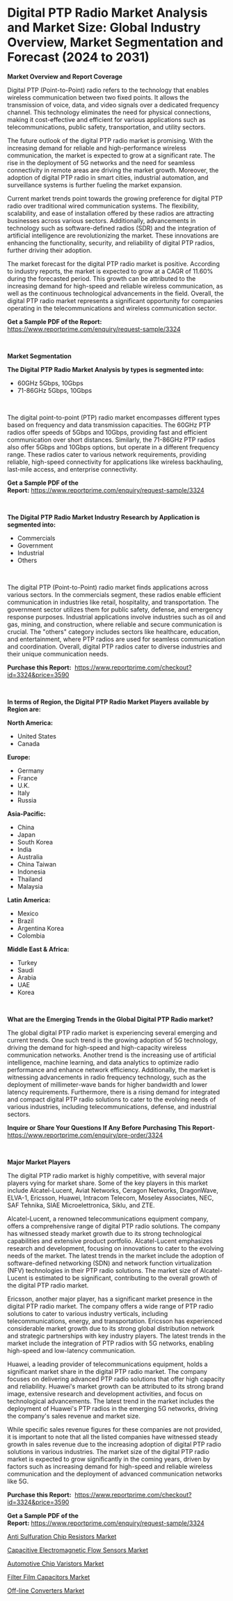 <p><h1>Digital PTP Radio Market Analysis and Market Size: Global Industry Overview, Market Segmentation and Forecast (2024 to 2031)</h1></p><p><strong>Market Overview and Report Coverage</strong></p>
<p><p>Digital PTP (Point-to-Point) radio refers to the technology that enables wireless communication between two fixed points. It allows the transmission of voice, data, and video signals over a dedicated frequency channel. This technology eliminates the need for physical connections, making it cost-effective and efficient for various applications such as telecommunications, public safety, transportation, and utility sectors.</p><p>The future outlook of the digital PTP radio market is promising. With the increasing demand for reliable and high-performance wireless communication, the market is expected to grow at a significant rate. The rise in the deployment of 5G networks and the need for seamless connectivity in remote areas are driving the market growth. Moreover, the adoption of digital PTP radio in smart cities, industrial automation, and surveillance systems is further fueling the market expansion.</p><p>Current market trends point towards the growing preference for digital PTP radio over traditional wired communication systems. The flexibility, scalability, and ease of installation offered by these radios are attracting businesses across various sectors. Additionally, advancements in technology such as software-defined radios (SDR) and the integration of artificial intelligence are revolutionizing the market. These innovations are enhancing the functionality, security, and reliability of digital PTP radios, further driving their adoption.</p><p>The market forecast for the digital PTP radio market is positive. According to industry reports, the market is expected to grow at a CAGR of 11.60% during the forecasted period. This growth can be attributed to the increasing demand for high-speed and reliable wireless communication, as well as the continuous technological advancements in the field. Overall, the digital PTP radio market represents a significant opportunity for companies operating in the telecommunications and wireless communication sector.</p></p>
<p><strong>Get a Sample PDF of the Report:</strong> <a href="https://www.reportprime.com/enquiry/request-sample/3324">https://www.reportprime.com/enquiry/request-sample/3324</a></p>
<p>&nbsp;</p>
<p><strong>Market Segmentation</strong></p>
<p><strong>The Digital PTP Radio Market Analysis by types is segmented into:</strong></p>
<p><ul><li>60GHz 5Gbps, 10Gbps</li><li>71-86GHz 5Gbps, 10Gbps</li></ul></p>
<p>&nbsp;</p>
<p><p>The digital point-to-point (PTP) radio market encompasses different types based on frequency and data transmission capacities. The 60GHz PTP radios offer speeds of 5Gbps and 10Gbps, providing fast and efficient communication over short distances. Similarly, the 71-86GHz PTP radios also offer 5Gbps and 10Gbps options, but operate in a different frequency range. These radios cater to various network requirements, providing reliable, high-speed connectivity for applications like wireless backhauling, last-mile access, and enterprise connectivity.</p></p>
<p><strong>Get a Sample PDF of the Report:</strong>&nbsp;<a href="https://www.reportprime.com/enquiry/request-sample/3324">https://www.reportprime.com/enquiry/request-sample/3324</a></p>
<p>&nbsp;</p>
<p><strong>The Digital PTP Radio Market Industry Research by Application is segmented into:</strong></p>
<p><ul><li>Commercials</li><li>Government</li><li>Industrial</li><li>Others</li></ul></p>
<p>&nbsp;</p>
<p><p>The digital PTP (Point-to-Point) radio market finds applications across various sectors. In the commercials segment, these radios enable efficient communication in industries like retail, hospitality, and transportation. The government sector utilizes them for public safety, defense, and emergency response purposes. Industrial applications involve industries such as oil and gas, mining, and construction, where reliable and secure communication is crucial. The "others" category includes sectors like healthcare, education, and entertainment, where PTP radios are used for seamless communication and coordination. Overall, digital PTP radios cater to diverse industries and their unique communication needs.</p></p>
<p><strong>Purchase this Report:</strong>&nbsp; <a href="https://www.reportprime.com/checkout?id=3324&price=3590">https://www.reportprime.com/checkout?id=3324&price=3590</a></p>
<p>&nbsp;</p>
<p><strong>In terms of Region, the Digital PTP Radio Market Players available by Region are:</strong></p>
<p>
    <p> <strong> North America: </strong>
        <ul>
            <li>United States</li>
            <li>Canada</li>
        </ul>
        </p> 
    <p> <strong> Europe: </strong>
        <ul>
            <li>Germany</li>
            <li>France</li>
            <li>U.K.</li>
            <li>Italy</li>
            <li>Russia</li>
        </ul>
        </p> 
    <p> <strong> Asia-Pacific: </strong>
        <ul>
            <li>China</li>
            <li>Japan</li>
            <li>South Korea</li>
            <li>India</li>
            <li>Australia</li>
            <li>China Taiwan</li>
            <li>Indonesia</li>
            <li>Thailand</li>
            <li>Malaysia</li>
        </ul>
        </p> 
    <p> <strong> Latin America: </strong>
        <ul>
            <li>Mexico</li>
            <li>Brazil</li>
            <li>Argentina Korea</li>
            <li>Colombia</li>
        </ul>
        </p> 
    <p> <strong> Middle East & Africa: </strong>
        <ul>
            <li>Turkey</li>
            <li>Saudi</li>
            <li>Arabia</li>
            <li>UAE</li>
            <li>Korea</li>
        </ul>
    </p>
    </p>
<p>&nbsp;</p>
<p><strong>What are the Emerging Trends in the Global Digital PTP Radio market?</strong></p>
<p><p>The global digital PTP radio market is experiencing several emerging and current trends. One such trend is the growing adoption of 5G technology, driving the demand for high-speed and high-capacity wireless communication networks. Another trend is the increasing use of artificial intelligence, machine learning, and data analytics to optimize radio performance and enhance network efficiency. Additionally, the market is witnessing advancements in radio frequency technology, such as the deployment of millimeter-wave bands for higher bandwidth and lower latency requirements. Furthermore, there is a rising demand for integrated and compact digital PTP radio solutions to cater to the evolving needs of various industries, including telecommunications, defense, and industrial sectors.</p></p>
<p><strong>Inquire or Share Your Questions If Any Before Purchasing This Report</strong>- <a href="https://www.reportprime.com/enquiry/pre-order/3324">https://www.reportprime.com/enquiry/pre-order/3324</a></p>
<p>&nbsp;</p>
<p><strong>Major Market Players</strong></p>
<p><p>The digital PTP radio market is highly competitive, with several major players vying for market share. Some of the key players in this market include Alcatel-Lucent, Aviat Networks, Ceragon Networks, DragonWave, ELVA-1, Ericsson, Huawei, Intracom Telecom, Moseley Associates, NEC, SAF Tehnika, SIAE Microelettronica, Siklu, and ZTE.</p><p>Alcatel-Lucent, a renowned telecommunications equipment company, offers a comprehensive range of digital PTP radio solutions. The company has witnessed steady market growth due to its strong technological capabilities and extensive product portfolio. Alcatel-Lucent emphasizes research and development, focusing on innovations to cater to the evolving needs of the market. The latest trends in the market include the adoption of software-defined networking (SDN) and network function virtualization (NFV) technologies in their PTP radio solutions. The market size of Alcatel-Lucent is estimated to be significant, contributing to the overall growth of the digital PTP radio market.</p><p>Ericsson, another major player, has a significant market presence in the digital PTP radio market. The company offers a wide range of PTP radio solutions to cater to various industry verticals, including telecommunications, energy, and transportation. Ericsson has experienced considerable market growth due to its strong global distribution network and strategic partnerships with key industry players. The latest trends in the market include the integration of PTP radios with 5G networks, enabling high-speed and low-latency communication.</p><p>Huawei, a leading provider of telecommunications equipment, holds a significant market share in the digital PTP radio market. The company focuses on delivering advanced PTP radio solutions that offer high capacity and reliability. Huawei's market growth can be attributed to its strong brand image, extensive research and development activities, and focus on technological advancements. The latest trend in the market includes the deployment of Huawei's PTP radios in the emerging 5G networks, driving the company's sales revenue and market size.</p><p>While specific sales revenue figures for these companies are not provided, it is important to note that all the listed companies have witnessed steady growth in sales revenue due to the increasing adoption of digital PTP radio solutions in various industries. The market size of the digital PTP radio market is expected to grow significantly in the coming years, driven by factors such as increasing demand for high-speed and reliable wireless communication and the deployment of advanced communication networks like 5G.</p></p>
<p><strong>Purchase this Report:</strong>&nbsp;&nbsp;<a href="https://www.reportprime.com/checkout?id=3324&price=3590">https://www.reportprime.com/checkout?id=3324&price=3590</a></p>
<p></p>
<p><strong>Get a Sample PDF of the Report:</strong>&nbsp;<a href="https://www.reportprime.com/enquiry/request-sample/3324">https://www.reportprime.com/enquiry/request-sample/3324</a></p>
<p><p><a href="https://github.com/AKSHATREPORTPRIME/Market-Research-Report-List-2/blob/main/anti-sulfuration-chip-resistors-market.md">Anti Sulfuration Chip Resistors Market</a></p><p><a href="https://github.com/Chiragrp26/Market-Research-Report-List-2/blob/main/capacitive-electromagnetic-flow-sensors-market.md">Capacitive Electromagnetic Flow Sensors Market</a></p><p><a href="https://github.com/lilstefpacute/Market-Research-Report-List-2/blob/main/automotive-chip-varistors-market.md">Automotive Chip Varistors Market</a></p><p><a href="https://github.com/santosh758595/Market-Research-Report-List-2/blob/main/filter-film-capacitors-market.md">Filter Film Capacitors Market</a></p><p><a href="https://github.com/rexevange/Market-Research-Report-List-2/blob/main/off-line-converters-market.md">Off-line Converters Market</a></p></p>